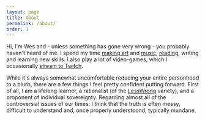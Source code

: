 ```yaml
---
layout: page
title: About
permalink: /about/
order: 1
---
```


Hi, I'm Wes and - unless something has gone very wrong - you probably haven't heard of me. I spend my time [making art](https://www.deviantart.com/westlylafleur) and [music](https://soundcloud.com/westlylafleur), [reading](https://www.goodreads.com/user/show/69898047-westly-scott-lafleur), writing and learning new skills. I also play a lot of video-games, which I occasionally [stream to Twitch](https://www.twitch.tv/wslafleur).

While it's always somewhat uncomfortable reducing your entire personhood to a blurb, there are a few things I feel pretty confident putting forward. First of all, I am a lifelong learner, a rationalist (of the [LessWrong](https://www.lesswrong.com/) variety), and a proponent of individual sovereignty. Regarding almost all of the controversial issues of our times: I think that the truth is often messy, difficult to understand and, once properly understoond, typically mundane.